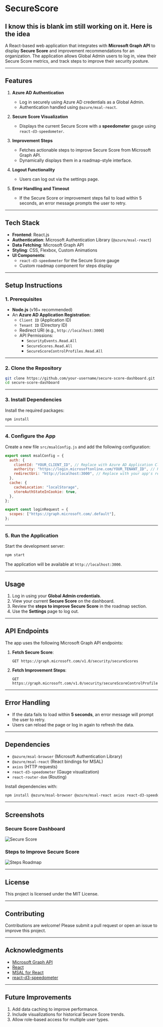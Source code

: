 # SecureScore

## **I know this is blank im still working on it. Here is the idea**

A React-based web application that integrates with **Microsoft Graph API** to display **Secure Score** and improvement recommendations for an organization. The application allows Global Admin users to log in, view their Secure Score metrics, and track steps to improve their security posture.

---

## **Features**

1. **Azure AD Authentication**  
   - Log in securely using Azure AD credentials as a Global Admin.
   - Authentication handled using `@azure/msal-react`.

2. **Secure Score Visualization**  
   - Displays the current Secure Score with a **speedometer** gauge using `react-d3-speedometer`.

3. **Improvement Steps**  
   - Fetches actionable steps to improve Secure Score from Microsoft Graph API.
   - Dynamically displays them in a roadmap-style interface.

4. **Logout Functionality**  
   - Users can log out via the settings page.

5. **Error Handling and Timeout**  
   - If the Secure Score or improvement steps fail to load within 5 seconds, an error message prompts the user to retry.

---

## **Tech Stack**

- **Frontend**: React.js  
- **Authentication**: Microsoft Authentication Library (`@azure/msal-react`)  
- **Data Fetching**: Microsoft Graph API  
- **Styling**: CSS, Flexbox, Custom Animations  
- **UI Components**:  
   - `react-d3-speedometer` for the Secure Score gauge  
   - Custom roadmap component for steps display  

---

## **Setup Instructions**

### **1. Prerequisites**

- **Node.js** (v16+ recommended)
- An **Azure AD Application Registration**:
   - `Client ID` (Application ID)
   - `Tenant ID` (Directory ID)
   - Redirect URI (e.g., `http://localhost:3000`)
   - API Permissions:
     - `SecurityEvents.Read.All`
     - `SecureScores.Read.All`
     - `SecureScoreControlProfiles.Read.All`

---

### **2. Clone the Repository**

```bash
git clone https://github.com/your-username/secure-score-dashboard.git
cd secure-score-dashboard
```

---

### **3. Install Dependencies**

Install the required packages:

```bash
npm install
```

---

### **4. Configure the App**

Create a new file `src/msalConfig.js` and add the following configuration:

```javascript
export const msalConfig = {
  auth: {
    clientId: "YOUR_CLIENT_ID", // Replace with Azure AD Application Client ID
    authority: "https://login.microsoftonline.com/YOUR_TENANT_ID", // Replace with Tenant ID
    redirectUri: "http://localhost:3000", // Replace with your app's redirect URI
  },
  cache: {
    cacheLocation: "localStorage",
    storeAuthStateInCookie: true,
  },
};

export const loginRequest = {
  scopes: ["https://graph.microsoft.com/.default"],
};
```

---

### **5. Run the Application**

Start the development server:

```bash
npm start
```

The application will be available at `http://localhost:3000`.

---

## **Usage**

1. Log in using your **Global Admin credentials**.
2. View your current **Secure Score** on the dashboard.
3. Review the **steps to improve Secure Score** in the roadmap section.
4. Use the **Settings** page to log out.

---

## **API Endpoints**

The app uses the following Microsoft Graph API endpoints:

1. **Fetch Secure Score**:
   ```http
   GET https://graph.microsoft.com/v1.0/security/secureScores
   ```

2. **Fetch Improvement Steps**:
   ```http
   GET https://graph.microsoft.com/v1.0/security/secureScoreControlProfiles
   ```

---

## **Error Handling**

- If the data fails to load within **5 seconds**, an error message will prompt the user to retry.
- Users can reload the page or log in again to refresh the data.

---

## **Dependencies**

- `@azure/msal-browser` (Microsoft Authentication Library)
- `@azure/msal-react` (React bindings for MSAL)
- `axios` (HTTP requests)
- `react-d3-speedometer` (Gauge visualization)
- `react-router-dom` (Routing)

Install dependencies with:

```bash
npm install @azure/msal-browser @azure/msal-react axios react-d3-speedometer react-router-dom
```

---

## **Screenshots**

### Secure Score Dashboard
![Secure Score](screenshots/secure-score.png)

### Steps to Improve Secure Score
![Steps Roadmap](screenshots/roadmap.png)

---

## **License**

This project is licensed under the MIT License.

---

## **Contributing**

Contributions are welcome! Please submit a pull request or open an issue to improve this project.

---

## **Acknowledgments**

- [Microsoft Graph API](https://docs.microsoft.com/en-us/graph/overview)
- [React](https://reactjs.org/)
- [MSAL for React](https://github.com/AzureAD/microsoft-authentication-library-for-js)
- [react-d3-speedometer](https://github.com/palerdot/react-d3-speedometer)

---

## **Future Improvements**

1. Add data caching to improve performance.
2. Include visualizations for historical Secure Score trends.
3. Allow role-based access for multiple user types.

